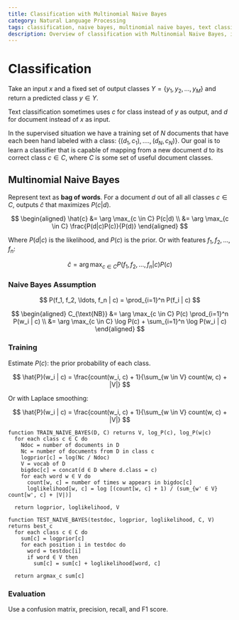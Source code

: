 ```yaml
---
title: Classification with Multinomial Naive Bayes
category: Natural Language Processing
tags: classification, naive bayes, multinomial naive bayes, text classification, bag of words, laplace smoothing
description: Overview of classification with Multinomial Naive Bayes, including the Naive Bayes assumption, training, and evaluation.
---
```


# Classification

Take an input $x$ and a fixed set of output classes $Y = \{y_1, y_2, \ldots, y_M\}$ and return a predicted class $y \in Y$.

Text classification sometimes uses $c$ for class instead of $y$ as output, and $d$ for document instead of $x$ as input.

In the supervised situation we have a training set of $N$ documents that have each been hand labeled with a class: $\{(d_1, c_1),....,(d_N, c_N)\}$. Our goal is to learn a classifier that is capable of mapping from a new document $d$ to its correct class $c \in C$, where $C$ is some set of useful document classes.

## Multinomial Naive Bayes

Represent text as **bag of words**. For a document $d$ out of all all classes $c \in C$, outputs $\hat{c}$ that maximizes $P(c|d)$.

$$
\begin{aligned}
\hat{c} &= \arg \max_{c \in C} P(c|d) \\
  &= \arg \max_{c \in C} \frac{P(d|c)P(c)}{P(d)}
\end{aligned}
$$

Where $P(d | c)$ is the likelihood, and $P(c)$ is the prior. Or with features $f_1, f_2, \ldots, f_n$:

$$
\hat{c} = \arg \max_{c \in C} P(f_1, f_2, \ldots, f_n | c)P(c)
$$

### Naive Bayes Assumption

$$
P(f_1, f_2, \ldots, f_n | c) = \prod_{i=1}^n P(f_i | c)
$$

$$
\begin{aligned}
C_{\text{NB}} &= \arg \max_{c \in C} P(c) \prod_{i=1}^n P(w_i | c) \\
&= \arg \max_{c \in C} \log P(c) + \sum_{i=1}^n \log P(w_i | c)
\end{aligned}
$$

### Training

Estimate $P(c)$: the prior probability of each class.

$$
\hat{P}(w_i | c) = \frac{count(w_i, c) + 1}{\sum_{w \in V} count(w, c) + |V|}
$$

Or with Laplace smoothing:

$$
\hat{P}(w_i | c) = \frac{count(w_i, c) + 1}{\sum_{w \in V} count(w, c) + |V|}
$$

```
function TRAIN_NAIVE_BAYES(D, C) returns V, log_P(c), log_P(w|c)
  for each class c ∈ C do
    Ndoc = number of documents in D
    Nc = number of documents from D in class c
    logprior[c] = log(Nc / Ndoc)
    V = vocab of D
    bigdoc[c] = concat(d ∈ D where d.class = c)
    for each word w ∈ V do
      count[w, c] = number of times w appears in bigdoc[c]
      loglikelihood[w, c] = log [(count[w, c] + 1) / (sum_{w' ∈ V} count[w', c] + |V|)]

  return logprior, loglikelihood, V

function TEST_NAIVE_BAYES(testdoc, logprior, loglikelihood, C, V) returns best_c
  for each class c ∈ C do
    sum[c] = logprior[c]
    for each position i in testdoc do
      word = testdoc[i]
      if word ∈ V then
        sum[c] = sum[c] + loglikelihood[word, c]

  return argmax_c sum[c]
```

### Evaluation

Use a confusion matrix, precision, recall, and F1 score.
